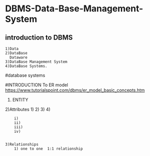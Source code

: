 # DBMS-Data-Base-Management-System

## introduction to DBMS
    1)Data
    2)DataBase
      Dataware
    3)DataBase Management System
    4)DataBase Systems.

#database systems

#INTRODUCTION To ER model
https://www.tutorialspoint.com/dbms/er_model_basic_concepts.htm

  1) ENTITY
  
  
  2)Attributes
        1)
        2)
        3)
        4)
        
        
        
        i)
        ii)
        iii)
        iv)
     
     
    3)Relationships
        1) one to one  1:1 relationship
    
    

